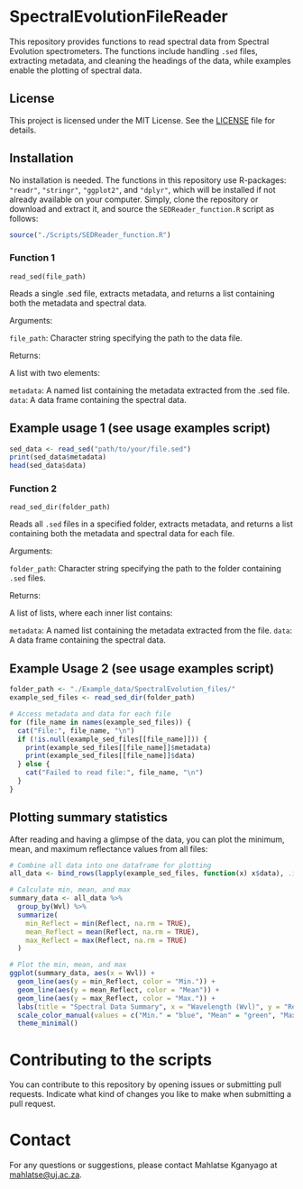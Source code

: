 # SpectralEvolutionFileReader
This repository provides functions to read spectral data from Spectral Evolution spectrometers. The functions include handling `.sed` files, extracting metadata, and cleaning the headings of the data, while examples enable the plotting of spectral data.

## License

This project is licensed under the MIT License. See the [LICENSE](LICENSE) file for details.

## Installation

No installation is needed. The functions in this repository use R-packages: `"readr"`, `"stringr"`, `"ggplot2"`, and `"dplyr"`, which will be installed if not already available on your computer. Simply, clone the repository or download and extract it, and source the `SEDReader_function.R` script as follows:

```r
source("./Scripts/SEDReader_function.R")
```

### Function 1

`read_sed(file_path)`

Reads a single .sed file, extracts metadata, and returns a list containing both the metadata and spectral data.

Arguments:

`file_path`: Character string specifying the path to the data file.

Returns:

A list with two elements:

`metadata`: A named list containing the metadata extracted from the .sed file.
`data`: A data frame containing the spectral data.

## Example usage 1 (see usage examples script)

```r
sed_data <- read_sed("path/to/your/file.sed")
print(sed_data$metadata)
head(sed_data$data)
```
### Function 2

`read_sed_dir(folder_path)`

Reads all `.sed` files in a specified folder, extracts metadata, and returns a list containing both the metadata and spectral data for each file.

Arguments:

`folder_path`: Character string specifying the path to the folder containing `.sed` files.

Returns:

A list of lists, where each inner list contains:

`metadata`: A named list containing the metadata extracted from the file.
`data`: A data frame containing the spectral data.

## Example Usage 2 (see usage examples script)
```r
folder_path <- "./Example_data/SpectralEvolution_files/"
example_sed_files <- read_sed_dir(folder_path)

# Access metadata and data for each file
for (file_name in names(example_sed_files)) {
  cat("File:", file_name, "\n")
  if (!is.null(example_sed_files[[file_name]])) {
    print(example_sed_files[[file_name]]$metadata)
    print(example_sed_files[[file_name]]$data)
  } else {
    cat("Failed to read file:", file_name, "\n")
  }
}
```

## Plotting summary statistics

After reading and having a glimpse of the data, you can plot the minimum, mean, and maximum reflectance values from all files:

```r
# Combine all data into one dataframe for plotting
all_data <- bind_rows(lapply(example_sed_files, function(x) x$data), .id = "file_name")

# Calculate min, mean, and max
summary_data <- all_data %>%
  group_by(Wvl) %>%
  summarize(
    min_Reflect = min(Reflect, na.rm = TRUE),
    mean_Reflect = mean(Reflect, na.rm = TRUE),
    max_Reflect = max(Reflect, na.rm = TRUE)
  )

# Plot the min, mean, and max
ggplot(summary_data, aes(x = Wvl)) +
  geom_line(aes(y = min_Reflect, color = "Min.")) +
  geom_line(aes(y = mean_Reflect, color = "Mean")) +
  geom_line(aes(y = max_Reflect, color = "Max.")) +
  labs(title = "Spectral Data Summary", x = "Wavelength (Wvl)", y = "Reflectance") +
  scale_color_manual(values = c("Min." = "blue", "Mean" = "green", "Max." = "red")) +
  theme_minimal()
```

# Contributing to the scripts

You can contribute to this repository by opening issues or submitting pull requests. Indicate what kind of changes you like to make when submitting a pull request. 

# Contact

For any questions or suggestions, please contact Mahlatse Kganyago at mahlatse@uj.ac.za.





